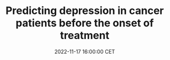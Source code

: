 ---
title: "Predicting depression in cancer patients before the onset of treatment"
date: 2022-11-17 16:00:00 CET
categories: meetup 
links:
location: S-05-026
logo: /assets/logo-cairelab.png
talks:
- title: "Predicting depression in cancer patients before the onset of treatment."
  speaker:
    name: "Anne de Hond & Marieke van Buchem"
    twitter: 
    github: 
    organisation: IT&DI department of Leiden University Medical Center
  abstract: |
---